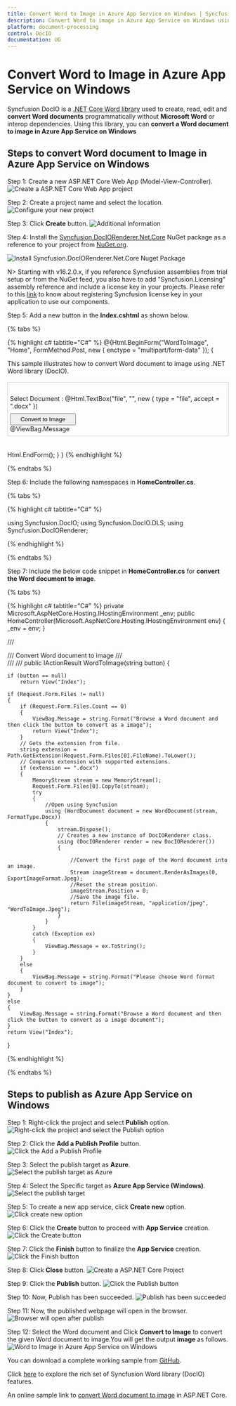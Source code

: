 ```yaml
---
title: Convert Word to Image in Azure App Service on Windows | Syncfusion
description: Convert Word to image in Azure App Service on Windows using .NET Core Word (DocIO) library without Microsoft Word or interop dependencies.
platform: document-processing
control: DocIO
documentation: UG
---
```


# Convert Word to Image in Azure App Service on Windows

Syncfusion DocIO is a [.NET Core Word library](https://www.syncfusion.com/document-processing/word-framework/net/word-library) used to create, read, edit and **convert Word documents** programmatically without **Microsoft Word** or interop dependencies. Using this library, you can **convert a Word document to image in Azure App Service on Windows**

## Steps to convert Word document to Image in Azure App Service on Windows

Step 1: Create a new ASP.NET Core Web App (Model-View-Controller).
![Create a ASP.NET Core Web App project](Azure-Images/App-Service-Linux/Create-Project-WordtoPDF.png)

Step 2: Create a project name and select the location.
![Configure your new project](Azure-Images/App-Service-Linux/Configure_Project_WordtoImage.png)

Step 3: Click **Create** button.
![Additional Information](Azure-Images/App-Service-Linux/Additional_Information_WordtoPDF.png)

Step 4: Install the [Syncfusion.DocIORenderer.Net.Core](https://www.nuget.org/packages/Syncfusion.DocIORenderer.Net.Core) NuGet package as a reference to your project from [NuGet.org](https://www.nuget.org/).

![Install Syncfusion.DocIORenderer.Net.Core Nuget Package](Azure-Images/App-Service-Linux/Syncfusion_Nuget_Package_WordtoPDF.png)

N> Starting with v16.2.0.x, if you reference Syncfusion assemblies from trial setup or from the NuGet feed, you also have to add "Syncfusion.Licensing" assembly reference and include a license key in your projects. Please refer to this [link](https://help.syncfusion.com/common/essential-studio/licensing/overview) to know about registering Syncfusion license key in your application to use our components.

Step 5: Add a new button in the **Index.cshtml** as shown below.

{% tabs %}

{% highlight c# tabtitle="C#" %}
@{Html.BeginForm("WordToImage", "Home", FormMethod.Post, new { enctype = "multipart/form-data" }); 
{
    <div class="Common">
        <div class="tablediv">
            <div class="rowdiv">
                This sample illustrates how to convert Word document to image using .NET Word library (DocIO).
            </div>
            &nbsp;
            <div class="rowdiv" style="border-width: 0.5px;border-style:solid; border-color: lightgray; padding: 1px 5px 7px 5px">             
                <div class="rowdiv" style="margin-top: 10px">
                    <div class="celldiv">
                        Select Document :
                        @Html.TextBox("file", "", new { type = "file", accept = ".docx" }) <br />
                    </div>
                    <div class="rowdiv" style="margin-top: 8px">
                        <input class="buttonStyle" type="submit" value="Convert to Image" name="button" style="width:150px;height:27px" />
                        <br />
                        <div class="text-danger">
                                @ViewBag.Message
                        </div>
                    </div>
                </div>
            </div>
            <br />    
        </div>
    </div>
    Html.EndForm();
    }
}
{% endhighlight %}

{% endtabs %}

Step 6: Include the following namespaces in **HomeController.cs**.

{% tabs %}

{% highlight c# tabtitle="C#" %}

using Syncfusion.DocIO;
using Syncfusion.DocIO.DLS;
using Syncfusion.DocIORenderer;

{% endhighlight %}

{% endtabs %}

Step 7: Include the below code snippet in **HomeController.cs** for **convert the Word document to image**. 

{% tabs %}

{% highlight c# tabtitle="C#" %}
private Microsoft.AspNetCore.Hosting.IHostingEnvironment _env;
public HomeController(Microsoft.AspNetCore.Hosting.IHostingEnvironment env)
{
    _env = env;
}

/// <summary>
/// Convert Word document to image
/// </summary>
/// <param name="button"></param>
/// <returns></returns>
public IActionResult WordToImage(string button)
{

    if (button == null)
        return View("Index");

    if (Request.Form.Files != null)
    {
        if (Request.Form.Files.Count == 0)
        {
            ViewBag.Message = string.Format("Browse a Word document and then click the button to convert as a image");
            return View("Index");
        }
        // Gets the extension from file.
        string extension = Path.GetExtension(Request.Form.Files[0].FileName).ToLower();
        // Compares extension with supported extensions.
        if (extension == ".docx")
        {
            MemoryStream stream = new MemoryStream();
            Request.Form.Files[0].CopyTo(stream);
            try
            {
                //Open using Syncfusion
                using (WordDocument document = new WordDocument(stream, FormatType.Docx))
                {
                    stream.Dispose();
                    // Creates a new instance of DocIORenderer class.
                    using (DocIORenderer render = new DocIORenderer())
                    {

                        //Convert the first page of the Word document into an image.
                        Stream imageStream = document.RenderAsImages(0, ExportImageFormat.Jpeg);
                        //Reset the stream position.
                        imageStream.Position = 0;
                        //Save the image file.
                        return File(imageStream, "application/jpeg", "WordToImage.Jpeg");
                    }
                }
            }
            catch (Exception ex)
            {
                ViewBag.Message = ex.ToString();
            }
        }
        else
        {
            ViewBag.Message = string.Format("Please choose Word format document to convert to image");
        }
    }
    else
    {
        ViewBag.Message = string.Format("Browse a Word document and then click the button to convert as a image document");
    }
    return View("Index");
}

{% endhighlight %}

{% endtabs %}

## Steps to publish as Azure App Service on Windows

Step 1: Right-click the project and select **Publish** option.
![Right-click the project and select the Publish option](Azure-Images/App-Service-Linux/Publish_WordtoImage.png)

Step 2: Click the **Add a Publish Profile** button.
![Click the Add a Publish Profile](Azure-Images/App-Service-Linux/Publish_Profile_WordtoPDF.png)

Step 3: Select the publish target as **Azure**.
![Select the publish target as Azure](Azure-Images/App-Service-Linux/Publish_Target_WordtoPDF.png)

Step 4: Select the Specific target as **Azure App Service (Windows)**.
![Select the publish target](Azure-Images/App-Service-Windows/Specific_Target_WordtoPDF.png)

Step 5: To create a new app service, click **Create new** option.
![Click create new option](Azure-Images/App-Service-Linux/Create_New_App_Service_WordtoPDF.png)

Step 6: Click the **Create** button to proceed with **App Service** creation.
![Click the Create button](Azure-Images/App-Service-Linux/Hosting_Plan_WordtoImage.png)

Step 7: Click the **Finish** button to finalize the **App Service** creation.
![Click the Finish button](Azure-Images/App-Service-Linux/App_Service_WordtoImage.png)

Step 8: Click **Close** button.
![Create a ASP.NET Core Project](Azure-Images/App-Service-Windows/Publish_Finish_WordtoImage.png)

Step 9: Click the **Publish** button.
![Click the Publish button](Azure-Images/App-Service-Windows/Before_Publish_WordtoPDF.png)

Step 10: Now, Publish has been succeeded.
![Publish has been succeeded](Azure-Images/App-Service-Linux/After_Publish_WordtoImage.png)

Step 11: Now, the published webpage will open in the browser. 
![Browser will open after publish](Azure-Images/App-Service-Linux/Browser_WordtoImage.png)

Step 12: Select the Word document and Click **Convert to Image** to convert the given Word document to image.You will get the output **image** as follows.
![Word to Image in Azure App Service on Windows](WordToPDF_images/Output-WordtoImage.png)

You can download a complete working sample from [GitHub](https://github.com/SyncfusionExamples/DocIO-Examples/tree/main/Word-to-Image-conversion/Convert-Word-to-image/Azure/Azure_App_Service).

Click [here](https://www.syncfusion.com/document-processing/word-framework/net-core) to explore the rich set of Syncfusion Word library (DocIO) features. 

An online sample link to [convert Word document to image](https://ej2.syncfusion.com/aspnetcore/Word/WordToImage#/material3) in ASP.NET Core. 
